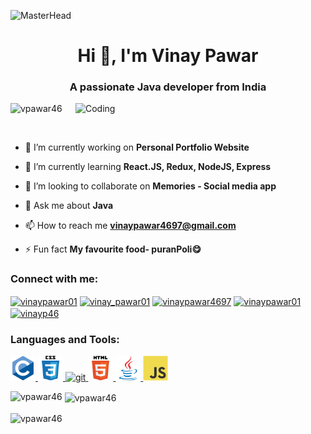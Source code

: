 ![MasterHead](https://thumbs.dreamstime.com/b/binary-code-matrix-background-wide-banner-blue-106448280.jpg)
<h1 align="center">Hi 👋, I'm Vinay Pawar</h1>
<h3 align="center">A passionate Java developer from India</h3>
<img align="right" alt="Coding" width="400" src="https://cdn.dribbble.com/users/1162077/screenshots/3848914/programmer.gif">

<p align="left"> <img src="https://komarev.com/ghpvc/?username=vpawar46&label=Profile%20views&color=0e75b6&style=flat" alt="vpawar46" /> </p>

<p align="left"> <a href="https://twitter.com/" target="blank"><img src="https://img.shields.io/twitter/follow/?logo=twitter&style=for-the-badge" alt="" /></a> </p>

- 🔭 I’m currently working on **Personal Portfolio Website**

- 🌱 I’m currently learning **React.JS, Redux, NodeJS, Express**

- 👯 I’m looking to collaborate on **Memories - Social media app**

- 💬 Ask me about **Java**

- 📫 How to reach me **vinaypawar4697@gmail.com**

- ⚡ Fun fact **My favourite food- puranPoli😋**

<h3 align="left">Connect with me:</h3>
<p align="left">
<a href="https://linkedin.com/in/vinaypawar01" target="blank"><img align="center" src="https://raw.githubusercontent.com/rahuldkjain/github-profile-readme-generator/master/src/images/icons/Social/linked-in-alt.svg" alt="vinaypawar01" height="30" width="40" /></a>
<a href="https://instagram.com/vinay_pawar01" target="blank"><img align="center" src="https://raw.githubusercontent.com/rahuldkjain/github-profile-readme-generator/master/src/images/icons/Social/instagram.svg" alt="vinay_pawar01" height="30" width="40" /></a>
<a href="https://www.hackerrank.com/vinaypawar4697" target="blank"><img align="center" src="https://raw.githubusercontent.com/rahuldkjain/github-profile-readme-generator/master/src/images/icons/Social/hackerrank.svg" alt="vinaypawar4697" height="30" width="40" /></a>
<a href="https://www.leetcode.com/vinaypawar01" target="blank"><img align="center" src="https://raw.githubusercontent.com/rahuldkjain/github-profile-readme-generator/master/src/images/icons/Social/leet-code.svg" alt="vinaypawar01" height="30" width="40" /></a>
<a href="https://auth.geeksforgeeks.org/user/vinayp46" target="blank"><img align="center" src="https://raw.githubusercontent.com/rahuldkjain/github-profile-readme-generator/master/src/images/icons/Social/geeks-for-geeks.svg" alt="vinayp46" height="30" width="40" /></a>
</p>

<h3 align="left">Languages and Tools:</h3>
<p align="left"> <a href="https://www.cprogramming.com/" target="_blank" rel="noreferrer"> <img src="https://raw.githubusercontent.com/devicons/devicon/master/icons/c/c-original.svg" alt="c" width="40" height="40"/> </a> <a href="https://www.w3schools.com/css/" target="_blank" rel="noreferrer"> <img src="https://raw.githubusercontent.com/devicons/devicon/master/icons/css3/css3-original-wordmark.svg" alt="css3" width="40" height="40"/> </a> <a href="https://git-scm.com/" target="_blank" rel="noreferrer"> <img src="https://www.vectorlogo.zone/logos/git-scm/git-scm-icon.svg" alt="git" width="40" height="40"/> </a> <a href="https://www.w3.org/html/" target="_blank" rel="noreferrer"> <img src="https://raw.githubusercontent.com/devicons/devicon/master/icons/html5/html5-original-wordmark.svg" alt="html5" width="40" height="40"/> </a> <a href="https://www.java.com" target="_blank" rel="noreferrer"> <img src="https://raw.githubusercontent.com/devicons/devicon/master/icons/java/java-original.svg" alt="java" width="40" height="40"/> </a> <a href="https://developer.mozilla.org/en-US/docs/Web/JavaScript" target="_blank" rel="noreferrer"> <img src="https://raw.githubusercontent.com/devicons/devicon/master/icons/javascript/javascript-original.svg" alt="javascript" width="40" height="40"/> </a> </p>

<p><img align="left" src="https://github-readme-stats.vercel.app/api/top-langs?username=vpawar46&show_icons=true&locale=en&layout=compact" alt="vpawar46" /></p>

<p>&nbsp;<img align="center" src="https://github-readme-stats.vercel.app/api?username=vpawar46&show_icons=true&locale=en" alt="vpawar46" /></p>

<p><img align="center" src="https://github-readme-streak-stats.herokuapp.com/?user=vpawar46&" alt="vpawar46" /></p>
